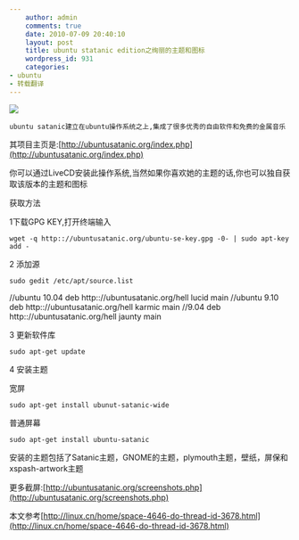 ```yaml
---
    author: admin
    comments: true
    date: 2010-07-09 20:40:10
    layout: post
    title: ubuntu statanic edition之绚丽的主题和图标
    wordpress_id: 931
    categories:
- ubuntu
- 转载翻译
---
```


![](http://ubuntusatanic.org/screenshots/karmic-icons.jpg)

    ubuntu satanic建立在ubuntu操作系统之上,集成了很多优秀的自由软件和免费的金属音乐

其项目主页是:[http://ubuntusatanic.org/index.php](http://ubuntusatanic.org/index.php)

你可以通过LiveCD安装此操作系统,当然如果你喜欢她的主题的话,你也可以独自获取该版本的主题和图标

获取方法

1下载GPG KEY,打开终端输入

    wget -q http:://ubuntusatanic.org/ubuntu-se-key.gpg -0- | sudo apt-key add -

2 添加源

    sudo gedit /etc/apt/source.list 
//ubuntu 10.04 
    deb http:://ubuntusatanic.org/hell lucid main 
//ubuntu 9.10 
    deb http:://ubuntusatanic.org/hell karmic main 
//9.04 
    deb http:://ubuntusatanic.org/hell jaunty main

3 更新软件库

    sudo apt-get update

4 安装主题

宽屏

    sudo apt-get install ubunut-satanic-wide

普通屏幕

    sudo apt-get install ubuntu-satanic

安装的主题包括了Satanic主题，GNOME的主题，plymouth主题，壁纸，屏保和xspash-artwork主题

更多截屏:[http://ubuntusatanic.org/screenshots.php](http://ubuntusatanic.org/screenshots.php)

本文参考[http://linux.cn/home/space-4646-do-thread-id-3678.html](http://linux.cn/home/space-4646-do-thread-id-3678.html)

